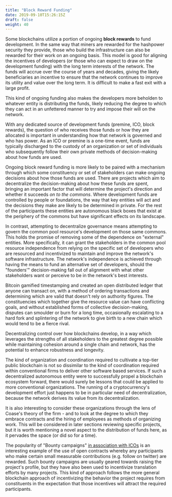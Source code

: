 ```yaml
---
title: "Block Reward Funding"
date: 2019-09-10T15:26:15Z
draft: false
weight: 40
---
```



Some blockchains utilize a portion of ongoing **block rewards** to fund development. In the same way that miners are rewarded for the hashpower security they provide, those who build the infrastructure can also be rewarded for their work on an ongoing basis. This model is good for aligning the incentives of developers (or those who can expect to draw on the development funding) with the long term interests of the network. The funds will accrue over the course of years and decades, giving the likely beneficiaries an incentive to ensure that the network continues to improve its utility and value over the long term. It is difficult to make a fast exit with a large profit. 

This kind of ongoing funding also makes the developers more beholden to whatever entity is distributing the funds, likely reducing the degree to which they can act in an unfettered manner to try and impose their will on the network. 

With any dedicated source of development funds (premine, ICO, block rewards), the question of who receives those funds or how they are allocated is important in understanding how that network is governed and who has power. As an ICO or premine is a one-time event, funds are typically discharged to the custody of an organization or set of individuals who subsequently follow their own private methods of decision-making about how funds are used. 

Ongoing block reward funding is more likely to be paired with a mechanism through which some constituency or set of stakeholders can make ongoing decisions about how those funds are used. There are projects which aim to decentralize the decision-making about how these funds are spent, bringing an important factor that will determine the project's direction and whether it succeeds *on to the commons*. Where development funds are controlled by people or foundations, the way that key entities will act and the decisions they make are likely to be determined in private. For the rest of the participants these entities are autonomous black boxes that exist at the periphery of the commons but have significant effects on its landscape.

In contrast, attempting to decentralize governance means attempting to govern the common pool resource's development on those same commons. This holds the promise of removing some of the dependence on "external" entities. More specifically, it can grant the stakeholders in the common pool resource independence from relying on the specific set of developers who are resourced and incentivized to maintain and improve the network's software infrastructure. The network's independence is achieved through having the means to fund an alternative set of developers, should the "founders'" decision-making fall out of alignment with what other stakeholders want or perceive to be in the network's best interests.

Bitcoin gamified timestamping and created an open distributed ledger that anyone can transact on, with a method of ordering transactions and determining which are valid that doesn't rely on authority figures. The constituencies which together give the resource value can have conflicting goals, and without established forms of collective decision-making, disputes can smoulder or burn for a long time, occasionally escalating to a hard fork and splintering of the network to give birth to a new chain which would tend to be a fierce rival.

Decentralizing control over how blockchains develop, in a way which leverages the strengths of all stakeholders to the greatest degree possible while maintaining cohesion around a single chain and network, has the potential to enhance robustness and longevity.

The kind of organization and coordination required to cultivate a top-tier public blockchain is not so dissimilar to the kind of coordination required within conventional firms to deliver other software based services. If such a decentralized autonomous entity were to successfully propel a blockchain ecosystem forward, there would surely be lessons that could be applied to more conventional organizations. The running of a cryptocurrency's development effort just happens to be in particular need of decentralization, because the network derives its value from its decentralization.

It is also interesting to consider these organizations through the lens of Coase's theory of the firm - and to look at the degree to which they embrace contracts and the hiring of employees as methods of organizing work. This will be considered in later sections reviewing specific projects, but it is worth mentioning a novel aspect to the distribution of funds here, as it pervades the space (or did so for a time).

The popularity of "Bounty campaigns" [in association with ICOs](https://www.trackico.io/bounties/) is an interesting example of  the use of open contracts whereby any participants who make certain small measurable contributions (e.g. follow on twitter) are rewarded. Such bounty campaigns are usually geared towards raising the project's profile, but they have also been used to incentivize translation efforts by many projects. This kind of approach follows the more general blockchain approach of incentivizing the behavior the project requires from constituents in the expectation that those incentives will attract the required participants.
